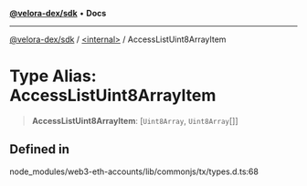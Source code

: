 [**@velora-dex/sdk**](../../README.md) • **Docs**

***

[@velora-dex/sdk](../../globals.md) / [\<internal\>](../README.md) / AccessListUint8ArrayItem

# Type Alias: AccessListUint8ArrayItem

> **AccessListUint8ArrayItem**: [`Uint8Array`, `Uint8Array`[]]

## Defined in

node\_modules/web3-eth-accounts/lib/commonjs/tx/types.d.ts:68
